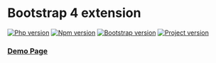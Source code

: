 

# Bootstrap 4 extension

[![Php version](https://img.shields.io/badge/JS-ES6-cab300.svg?style=flat&logo=Javascript)](https://developer.mozilla.org/docs/Web/JavaScript)
[![Npm version](https://img.shields.io/badge/npm-latest-CB3837.svg?style=flat&logo=NPM)](https://docs.npmjs.com)
[![Bootstrap version](https://img.shields.io/badge/Bootstrap-^4.4-7952b3.svg?style=flat&logo=Bootstrap)](https://getbootstrap.com/docs/4.4/getting-started/introduction)
[![Project version](https://img.shields.io/badge/version-dev-informational.svg?style=flat)]()

### [Demo Page](https://lib-hub.web.app/bootstrap4ext.html)

